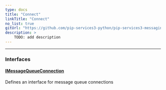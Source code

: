 ```yaml
---
type: docs
title: "Connect"
linkTitle: "Connect"
no_list: true
gitUrl: "https://github.com/pip-services3-python/pip-services3-messaging-python"
description: >
    TODO: add description
---
```

---

<div class="module-body"> 

### Interfaces

#### [IMessageQueueConnection](imessage_queue_connection)
Defines an interface for message queue connections

<br>

</div>
